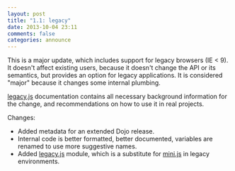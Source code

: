 ```yaml
---
layout: post
title: "1.1: legacy"
date: 2013-10-04 23:11
comments: false
categories: announce
---
```


This is a major update, which includes support for legacy browsers (IE < 9). It doesn't affect existing users, because it doesn't change the API or its semantics, but provides an option for legacy applications. It is considered "major" because it changes some internal plumbing.

[legacy.js](/1.x/docs/legacy_js/) documentation contains all necessary background information for the change, and recommendations on how to use it in real projects.

<!-- more -->

Changes:

* Added metadata for an extended Dojo release.
* Internal code is better formatted, better documented, variables are renamed to use more suggestive names.
* Added [legacy.js](/1.x/docs/legacy_js/) module, which is a substitute for [mini.js](/1.x/docs/mini_js/) in legacy environments.

